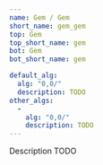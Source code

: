 ```yaml
---
name: Gem / Gem
short_name: gem_gem
top: Gem
top_short_name: gem
bot: Gem
bot_short_name: gem

default_alg:
  alg: "0,0/"
  description: TODO
other_algs:
  -
    alg: "0,0/"
    description: TODO
---
```


Description TODO

